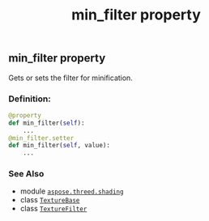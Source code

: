 ﻿---
title: min_filter property
second_title: Aspose.3D for Python via .NET API References
description: 
type: docs
weight: 130
url: /python-net/aspose.threed.shading/texturebase/min_filter/
is_root: false
---

## min_filter property


Gets or sets the filter for minification.
### Definition:
```python
@property
def min_filter(self):
    ...
@min_filter.setter
def min_filter(self, value):
    ...
```

### See Also
* module [`aspose.threed.shading`](../../)
* class [`TextureBase`](/3d/python-net/aspose.threed.shading/texturebase)
* class [`TextureFilter`](/3d/python-net/aspose.threed.shading/texturefilter)
